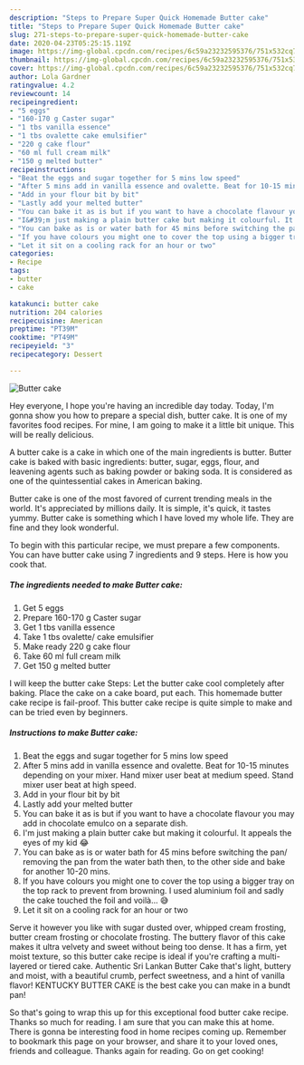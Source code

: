 ```yaml
---
description: "Steps to Prepare Super Quick Homemade Butter cake"
title: "Steps to Prepare Super Quick Homemade Butter cake"
slug: 271-steps-to-prepare-super-quick-homemade-butter-cake
date: 2020-04-23T05:25:15.119Z
image: https://img-global.cpcdn.com/recipes/6c59a23232595376/751x532cq70/butter-cake-recipe-main-photo.jpg
thumbnail: https://img-global.cpcdn.com/recipes/6c59a23232595376/751x532cq70/butter-cake-recipe-main-photo.jpg
cover: https://img-global.cpcdn.com/recipes/6c59a23232595376/751x532cq70/butter-cake-recipe-main-photo.jpg
author: Lola Gardner
ratingvalue: 4.2
reviewcount: 14
recipeingredient:
- "5 eggs"
- "160-170 g Caster sugar"
- "1 tbs vanilla essence"
- "1 tbs ovalette cake emulsifier"
- "220 g cake flour"
- "60 ml full cream milk"
- "150 g melted butter"
recipeinstructions:
- "Beat the eggs and sugar together for 5 mins low speed"
- "After 5 mins add in vanilla essence and ovalette. Beat for 10-15 minutes depending on your mixer. Hand mixer user beat at medium speed. Stand mixer user beat at high speed."
- "Add in your flour bit by bit"
- "Lastly add your melted butter"
- "You can bake it as is but if you want to have a chocolate flavour you may add in chocolate emulco on a separate dish."
- "I&#39;m just making a plain butter cake but making it colourful. It appeals the eyes of my kid 😂"
- "You can bake as is or water bath for 45 mins before switching the pan/ removing the pan from the water bath then, to the other side and bake for another 10-20 mins."
- "If you have colours you might one to cover the top using a bigger tray on the top rack to prevent from browning. I used aluminium foil and sadly the cake touched the foil and voilà... 😅"
- "Let it sit on a cooling rack for an hour or two"
categories:
- Recipe
tags:
- butter
- cake

katakunci: butter cake 
nutrition: 204 calories
recipecuisine: American
preptime: "PT39M"
cooktime: "PT49M"
recipeyield: "3"
recipecategory: Dessert

---
```



![Butter cake](https://img-global.cpcdn.com/recipes/6c59a23232595376/751x532cq70/butter-cake-recipe-main-photo.jpg)

Hey everyone, I hope you're having an incredible day today. Today, I'm gonna show you how to prepare a special dish, butter cake. It is one of my favorites food recipes. For mine, I am going to make it a little bit unique. This will be really delicious.

A butter cake is a cake in which one of the main ingredients is butter. Butter cake is baked with basic ingredients: butter, sugar, eggs, flour, and leavening agents such as baking powder or baking soda. It is considered as one of the quintessential cakes in American baking.

Butter cake is one of the most favored of current trending meals in the world. It's appreciated by millions daily. It is simple, it's quick, it tastes yummy. Butter cake is something which I have loved my whole life. They are fine and they look wonderful.


To begin with this particular recipe, we must prepare a few components. You can have butter cake using 7 ingredients and 9 steps. Here is how you cook that.

<!--inarticleads1-->

##### The ingredients needed to make Butter cake:

1. Get 5 eggs
1. Prepare 160-170 g Caster sugar
1. Get 1 tbs vanilla essence
1. Take 1 tbs ovalette/ cake emulsifier
1. Make ready 220 g cake flour
1. Take 60 ml full cream milk
1. Get 150 g melted butter


I will keep the butter cake Steps: Let the butter cake cool completely after baking. Place the cake on a cake board, put each. This homemade butter cake recipe is fail-proof. This butter cake recipe is quite simple to make and can be tried even by beginners. 

<!--inarticleads2-->

##### Instructions to make Butter cake:

1. Beat the eggs and sugar together for 5 mins low speed
1. After 5 mins add in vanilla essence and ovalette. Beat for 10-15 minutes depending on your mixer. Hand mixer user beat at medium speed. Stand mixer user beat at high speed.
1. Add in your flour bit by bit
1. Lastly add your melted butter
1. You can bake it as is but if you want to have a chocolate flavour you may add in chocolate emulco on a separate dish.
1. I&#39;m just making a plain butter cake but making it colourful. It appeals the eyes of my kid 😂
1. You can bake as is or water bath for 45 mins before switching the pan/ removing the pan from the water bath then, to the other side and bake for another 10-20 mins.
1. If you have colours you might one to cover the top using a bigger tray on the top rack to prevent from browning. I used aluminium foil and sadly the cake touched the foil and voilà... 😅
1. Let it sit on a cooling rack for an hour or two


Serve it however you like with sugar dusted over, whipped cream frosting, butter cream frosting or chocolate frosting. The buttery flavor of this cake makes it ultra velvety and sweet without being too dense. It has a firm, yet moist texture, so this butter cake recipe is ideal if you&#39;re crafting a multi-layered or tiered cake. Authentic Sri Lankan Butter Cake that&#39;s light, buttery and moist, with a beautiful crumb, perfect sweetness, and a hint of vanilla flavor! KENTUCKY BUTTER CAKE is the best cake you can make in a bundt pan! 

So that's going to wrap this up for this exceptional food butter cake recipe. Thanks so much for reading. I am sure that you can make this at home. There is gonna be interesting food in home recipes coming up. Remember to bookmark this page on your browser, and share it to your loved ones, friends and colleague. Thanks again for reading. Go on get cooking!
